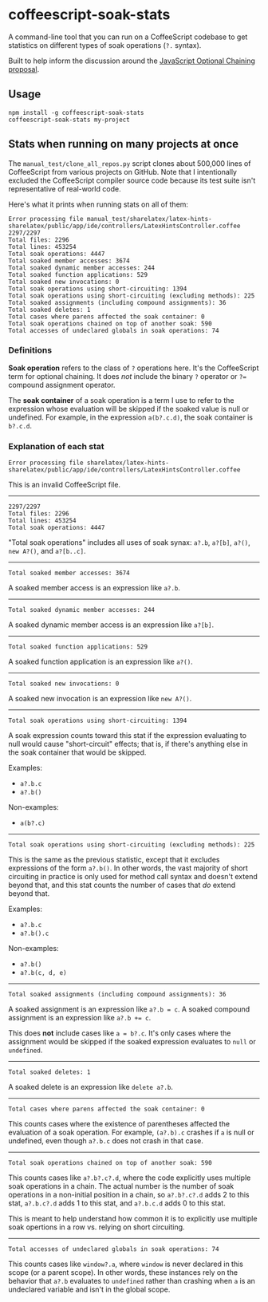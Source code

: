 # coffeescript-soak-stats

A command-line tool that you can run on a CoffeeScript codebase to get
statistics on different types of soak operations (`?.` syntax).

Built to help inform the discussion around the
[JavaScript Optional Chaining proposal](https://github.com/tc39/proposal-optional-chaining).

## Usage

```
npm install -g coffeescript-soak-stats
coffeescript-soak-stats my-project
```
## Stats when running on many projects at once

The `manual_test/clone_all_repos.py` script clones about 500,000 lines of
CoffeeScript from various projects on GitHub. Note that I intentionally excluded
the CoffeeScript compiler source code because its test suite isn't
representative of real-world code.

Here's what it prints when running stats on all of them:

```
Error processing file manual_test/sharelatex/latex-hints-sharelatex/public/app/ide/controllers/LatexHintsController.coffee
2297/2297
Total files: 2296
Total lines: 453254
Total soak operations: 4447
Total soaked member accesses: 3674
Total soaked dynamic member accesses: 244
Total soaked function applications: 529
Total soaked new invocations: 0
Total soak operations using short-circuiting: 1394
Total soak operations using short-circuiting (excluding methods): 225
Total soaked assignments (including compound assignments): 36
Total soaked deletes: 1
Total cases where parens affected the soak container: 0
Total soak operations chained on top of another soak: 590
Total accesses of undeclared globals in soak operations: 74
```

### Definitions

**Soak operation** refers to the class of `?` operations here. It's the
CoffeeScript term for optional chaining. It does *not* include the binary `?`
operator or `?=` compound assignment operator.

The **soak container** of a soak operation is a term I use to refer to the
expression whose evaluation will be skipped if the soaked value is null or
undefined. For example, in the expression `a(b?.c.d)`, the soak container is
`b?.c.d`.

### Explanation of each stat

```
Error processing file sharelatex/latex-hints-sharelatex/public/app/ide/controllers/LatexHintsController.coffee
```

This is an invalid CoffeeScript file.

-----

```
2297/2297
Total files: 2296
Total lines: 453254
Total soak operations: 4447
```

"Total soak operations" includes all uses of soak synax:
`a?.b`, `a?[b]`, `a?()`, `new A?()`, and `a?[b..c]`.

-----

```
Total soaked member accesses: 3674
```

A soaked member access is an expression like `a?.b`.

-----

```
Total soaked dynamic member accesses: 244
```

A soaked dynamic member access is an expression like `a?[b]`.

-----

```
Total soaked function applications: 529
```

A soaked function application is an expression like `a?()`.

-----

```
Total soaked new invocations: 0
```

A soaked new invocation is an expression like `new A?()`.

-----

```
Total soak operations using short-circuiting: 1394
```

A soak expression counts toward this stat if the expression evaluating to null
would cause "short-circuit" effects; that is, if there's anything else in the
soak container that would be skipped.

Examples:
* `a?.b.c`
* `a?.b()`

Non-examples:
* `a(b?.c)`

-----

```
Total soak operations using short-circuiting (excluding methods): 225
```

This is the same as the previous statistic, except that it excludes expressions
of the form `a?.b()`. In other words, the vast majority of short circuiting in
practice is only used for method call syntax and doesn't extend beyond that, and
this stat counts the number of cases that *do* extend beyond that.

Examples:
* `a?.b.c`
* `a?.b().c`

Non-examples:
* `a?.b()`
* `a?.b(c, d, e)`

-----

```
Total soaked assignments (including compound assignments): 36
```

A soaked assignment is an expression like `a?.b = c`. A soaked compound
assignment is an expression like `a?.b += c`.

This does **not** include cases like `a = b?.c`. It's only cases where the
assignment would be skipped if the soaked expression evaluates to `null` or
`undefined`.

-----

```
Total soaked deletes: 1
```

A soaked delete is an expression like `delete a?.b`.

-----

```
Total cases where parens affected the soak container: 0
```

This counts cases where the existence of parentheses affected the evaluation of
a soak operation. For example, `(a?.b).c` crashes if `a` is null or undefined,
even though `a?.b.c` does not crash in that case.

-----

```
Total soak operations chained on top of another soak: 590
```

This counts cases like `a?.b?.c?.d`, where the code explicitly uses multiple
soak operations in a chain. The actual number is the number of soak operations
in a non-initial position in a chain, so `a?.b?.c?.d` adds 2 to this stat,
`a?.b.c?.d` adds 1 to this stat, and `a?.b.c.d` adds 0 to this stat.

This is meant to help understand how common it is to explicitly use multiple
soak opertions in a row vs. relying on short circuiting.

-----

```
Total accesses of undeclared globals in soak operations: 74
```

This counts cases like `window?.a`, where `window` is never declared in this
scope (or a parent scope). In other words, these instances rely on the behavior
that `a?.b` evaluates to `undefined` rather than crashing when `a` is an
undeclared variable and isn't in the global scope.